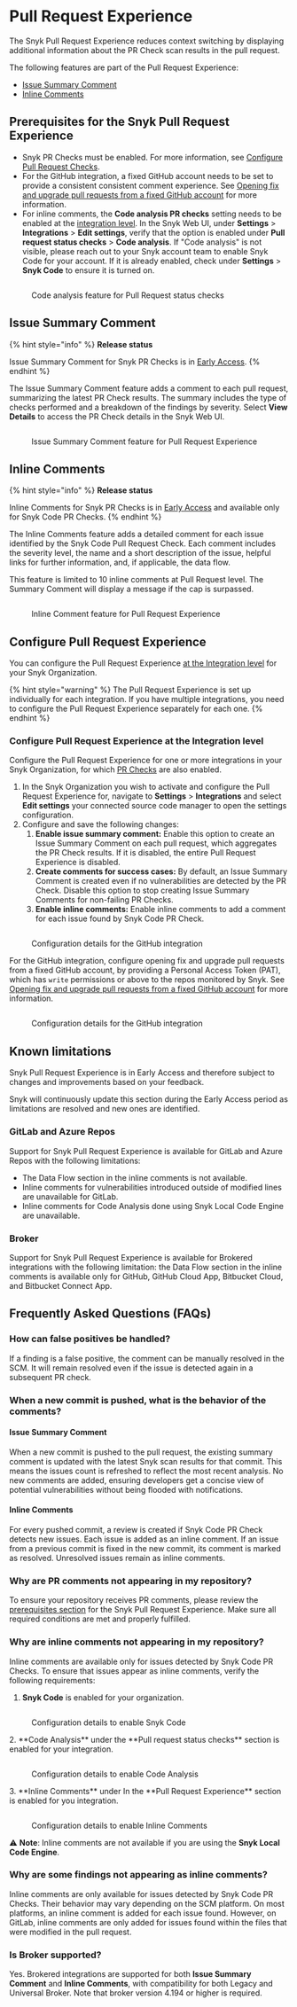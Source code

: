 # Pull Request Experience

The Snyk Pull Request Experience reduces context switching by displaying additional information about the PR Check scan results in the pull request.

The following features are part of the Pull Request Experience:

* [Issue Summary Comment](pull-request-experience.md#issue-summary-comment)
* [Inline Comments](pull-request-experience.md#inline-comments)

## Prerequisites for the Snyk Pull Request Experience

* Snyk PR Checks must be enabled. For more information, see [Configure Pull Request Checks](configure-pull-request-checks.md).
* For the GitHub integration, a fixed GitHub account needs to be set to provide a consistent consistent comment experience. See [Opening fix and upgrade pull requests from a fixed GitHub account](../snyk-pull-or-merge-requests/opening-fix-and-upgrade-pull-requests-from-a-fixed-github-account.md) for more information.
* For inline comments, the **Code analysis PR checks** setting needs to be enabled at the [integration level](https://docs.snyk.io/scan-with-snyk/pull-requests/pull-request-checks/pull-request-experience#configure-pull-request-experience-at-the-integration-level). In the Snyk Web UI, under **Settings** > **Integrations** > **Edit settings**,  verify that the option is enabled under **Pull request status checks** > **Code analysis**. If "Code analysis" is not visible, please reach out to your Snyk account team to enable Snyk Code for your account. If it is already enabled, check under **Settings** > **Snyk Code** to ensure it is turned on.

<figure><img src="../../../.gitbook/assets/Screenshot 2024-11-27 at 14.14.35.png" alt=""><figcaption><p>Code analysis feature for Pull Request status checks</p></figcaption></figure>

## Issue Summary Comment

{% hint style="info" %}
**Release status**

Issue Summary Comment for Snyk PR Checks is in [Early Access](../../../getting-started/snyk-release-process.md#early-access).
{% endhint %}

The Issue Summary Comment feature adds a comment to each pull request, summarizing the latest PR Check results. The summary includes the type of checks performed and a breakdown of the findings by severity. Select **View Details** to access the PR Check details in the Snyk Web UI.

<figure><img src="../../../.gitbook/assets/image (586).png" alt=""><figcaption><p>Issue Summary Comment feature for Pull Request Experience</p></figcaption></figure>

## Inline Comments

{% hint style="info" %}
**Release status**

Inline Comments for Snyk PR Checks is in [Early Access](../../../getting-started/snyk-release-process.md#early-access) and available only for Snyk Code PR Checks.
{% endhint %}

The Inline Comments feature adds a detailed comment for each issue identified by the Snyk Code Pull Request Check. Each comment includes the severity level, the name and a short description of the issue, helpful links for further information, and, if applicable, the data flow.&#x20;

This feature is limited to 10 inline comments at Pull Request level. The Summary Comment will display a message if the cap is surpassed.

<figure><img src="../../../.gitbook/assets/Screenshot 2024-11-27 at 14.03.12.png" alt=""><figcaption><p>Inline Comment feature for Pull Request Experience</p></figcaption></figure>

## Configure Pull Request Experience

You can configure the Pull Request Experience [at the Integration level](pull-request-experience.md#configure-pr-checks-at-the-integration-level) for your Snyk Organization.

{% hint style="warning" %}
The Pull Request Experience is set up individually for each integration. If you have multiple integrations, you need to configure the Pull Request Experience separately for each one.
{% endhint %}

### Configure Pull Request Experience at the Integration level

Configure the Pull Request Experience for one or more integrations in your Snyk Organization, for which [PR Checks](configure-pull-request-checks.md#configure-pr-checks-at-the-integration-level) are also enabled.

1. In the Snyk Organization you wish to activate and configure the Pull Request Experience for, navigate to **Settings** > **Integrations** and select **Edit settings** your connected source code manager to open the settings configuration.
2. Configure and save the following changes:
   1. **Enable issue summary comment:** Enable this option to create an Issue Summary Comment on each pull request, which aggregates the PR Check results. If it is disabled, the entire Pull Request Experience is disabled.
   2. **Create comments for success cases:** By default, an Issue Summary Comment is created even if no vulnerabilities are detected by the PR Check. Disable this option to stop creating Issue Summary Comments for non-failing PR Checks.
   3. **Enable inline comments:** Enable inline comments to add a comment for each issue found by Snyk Code PR Check.

<figure><img src="../../../.gitbook/assets/Screenshot 2024-11-27 at 11.44.50.png" alt=""><figcaption><p>Configuration details for the GitHub integration</p></figcaption></figure>

For the GitHub integration, configure opening fix and upgrade pull requests from a fixed GitHub account, by providing a Personal Access Token (PAT), which has `write` permissions or above to the repos monitored by Snyk. See[  ](../snyk-pull-or-merge-requests/opening-fix-and-upgrade-pull-requests-from-a-fixed-github-account.md)[Opening fix and upgrade pull requests from a fixed GitHub account](../snyk-pull-or-merge-requests/opening-fix-and-upgrade-pull-requests-from-a-fixed-github-account.md) for more information.

<figure><img src="../../../.gitbook/assets/image (1).png" alt=""><figcaption><p>Configuration details for the GitHub integration</p></figcaption></figure>

## Known limitations

Snyk Pull Request Experience is in Early Access and therefore subject to changes and improvements based on your feedback.

Snyk will continuously update this section during the Early Access period as limitations are resolved and new ones are identified.

### GitLab and Azure Repos

Support for Snyk Pull Request Experience is available for GitLab and Azure Repos with the following limitations:

* The Data Flow section in the inline comments is not available.
* Inline comments for vulnerabilities introduced outside of modified lines are unavailable for GitLab.
* Inline comments for Code Analysis done using Snyk Local Code Engine are unavailable.

### Broker

Support for Snyk Pull Request Experience is available for Brokered integrations with the following limitation: the Data Flow section in the inline comments is available only for GitHub, GitHub Cloud App, Bitbucket Cloud, and Bitbucket Connect App.

## Frequently Asked Questions (FAQs)

### How can false positives be handled?

If a finding is a false positive, the comment can be manually resolved in the SCM. It will remain resolved even if the issue is detected again in a subsequent PR check.

### When a new commit is pushed, what is the behavior of the comments?

#### Issue Summary Comment

When a new commit is pushed to the pull request, the existing summary comment is updated with the latest Snyk scan results for that commit. This means the issues count is refreshed to reflect the most recent analysis. No new comments are added, ensuring developers get a concise view of potential vulnerabilities without being flooded with notifications.

#### Inline Comments

For every pushed commit, a review is created if Snyk Code PR Check detects new issues. Each issue is added as an inline comment. If an issue from a previous commit is fixed in the new commit, its comment is marked as resolved. Unresolved issues remain as inline comments.

### Why are PR comments not appearing in my repository?

To ensure your repository receives PR comments, please review the [prerequisites section](#prerequisites-for-the-snyk-pull-request-experience) for the Snyk Pull Request Experience. Make sure all required conditions are met and properly fulfilled.

### Why are inline comments not appearing in my repository?

Inline comments are available only for issues detected by Snyk Code PR Checks. To ensure that issues appear as inline comments, verify the following requirements:

1. **Snyk Code** is enabled for your organization.
<figure><img src="../../../.gitbook/assets/enable_snyk_code.png" alt=""><figcaption><p>Configuration details to enable Snyk Code</p></figcaption></figure>
2. **Code Analysis** under the **Pull request status checks** section is enabled for your integration.
<figure><img src="../../../.gitbook/assets/enable_code_analysis.png" alt=""><figcaption><p>Configuration details to enable Code Analysis</p></figcaption></figure>
3. **Inline Comments** under In the **Pull Request Experience** section is enabled for you integration.
<figure><img src="../../../.gitbook/assets/Screenshot 2024-11-27 at 11.44.50.png" alt=""><figcaption><p>Configuration details to enable Inline Comments</p></figcaption></figure>

⚠️ **Note**: Inline comments are not available if you are using the **Snyk Local Code Engine**.

### Why are some findings not appearing as inline comments?

Inline comments are only available for issues detected by Snyk Code PR Checks. Their behavior may vary depending on the SCM platform. On most platforms, an inline comment is added for each issue found. However, on GitLab, inline comments are only added for issues found within the files that were modified in the pull request.

### Is Broker supported?

Yes. Brokered integrations are supported for both **Issue Summary Comment** and **Inline Comments**, with compatibility for both Legacy and Universal Broker. Note that broker version 4.194 or higher is required.

